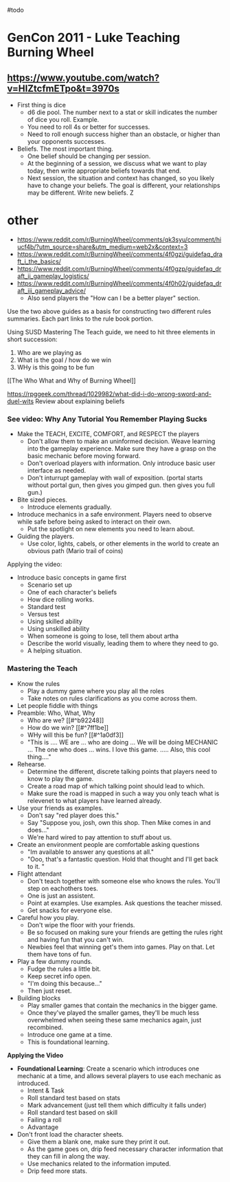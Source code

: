 #todo 

# GenCon 2011 - Luke Teaching Burning Wheel
https://www.youtube.com/watch?v=HIZtcfmETpo&t=3970s
- 
- First thing is dice
	- d6 die pool. The number next to a stat or skill indicates the number of dice you roll. Example.
	- You need to roll 4s or better for successes.
	- Need to roll enough success higher than an obstacle, or higher than your opponents successes. 
- Beliefs. The most important thing. 
	- One belief should be changing per session. 
	- At the beginning of a session, we discuss what we want to play today, then write appropriate beliefs towards that end. 
	- Next session, the situation and context has changed, so you likely have to change your beliefs. The goal is different, your relationships may be different. Write new beliefs. Z

# other
- https://www.reddit.com/r/BurningWheel/comments/qk3syu/comment/hiucf4b/?utm_source=share&utm_medium=web2x&context=3
- https://www.reddit.com/r/BurningWheel/comments/4f0gzi/guidefaq_draft_i_the_basics/
- https://www.reddit.com/r/BurningWheel/comments/4f0gzp/guidefaq_draft_ii_gameplay_logistics/
- https://www.reddit.com/r/BurningWheel/comments/4f0h02/guidefaq_draft_iii_gameplay_advice/
	- Also send players the "How can I be a better player" section. 


Use the two above guides as a basis for constructing two different rules summaries. Each part links to the rule book portion. 

Using SUSD Mastering The Teach guide, we need to hit three elements in short succession:
1. Who are we playing as
2. What is the goal / how do we win
3. WHy is this going to be fun

[[The Who What and Why of Burning Wheel]] 


https://rpggeek.com/thread/1029982/what-did-i-do-wrong-sword-and-duel-wits Review about explaining beliefs

### See video: Why Any Tutorial You Remember Playing Sucks
- Make the TEACH, EXCITE, COMFORT, and RESPECT the players
	- Don't allow them to make an uninformed decision. Weave learning into the gameplay experience. Make sure they have a grasp on the basic mechanic before moving forward. 
	- Don't overload players with information. Only introduce basic user interface as needed. 
	- Don't inturrupt gameplay with wall of exposition. (portal starts without portal gun, then gives you gimped gun. then gives you full gun.)
- Bite sized pieces. 
	- Introduce elements gradually. 
- Introduce mechanics in a safe environment. Players need to observe while safe before being asked to interact on their own. 
	- Put the spotlight on new elements you need to learn about. 
- Guiding the players.
	- Use color, lights, cabels, or other elements in the world to create an obvious path (Mario trail of coins)

Applying the video:
- Introduce basic concepts in game first
	- Scenario set up
	- One of each character's beliefs 
	- How dice rolling works. 
	- Standard test
	- Versus test
	- Using skilled ability
	- Using unskilled ability
	- When someone is going to lose, tell them about artha
	- Describe the world visually, leading them to where they need to go. 
	- A helping situation. 

### Mastering the Teach
- Know the rules
	- Play a dummy game where you play all the roles
	- Take notes on rules clarifications as you come across them. 
- Let people fiddle with things
- Preamble: Who, What, Why
	- Who are we? [[#^b92248]]
	- How do we win? [[#^7ff1be]]
	- WHy will this be fun? [[#^1a0df3]]
	- "This is .... WE are ... who are doing ... We will be doing MECHANIC ... The one who does ... wins. I love this game. ..... Also, this cool thing...."
- Rehearse. 
	- Determine the different, discrete talking points that players need to know to play the game. 
	- Create a road map of which talking point should lead to which. 
	- Make sure the road is mapped in such a way you only teach what is relevenet to what players have learned already. 
- Use your friends as examples.
	- Don't say "red player does this."
	- Say "Suppose you, josh, own this shop. Then Mike comes in and does..."
	- We're hard wired to pay attention to stuff about us. 
- Create an environment people are comfortable asking questions
	- "Im available to answer any questions at all."
	- "Ooo, that's a fantastic question. Hold that thought and I'll get back to it. "
- Flight attendant
	- Don't teach together with someone else who knows the rules. You'll step on eachothers toes. 
	- One is just an assistent. 
	- Point at examples. Use examples. Ask questions the teacher missed. 
	- Get snacks for everyone else. 
- Careful how you play.
	- Don't wipe the floor with your friends. 
	- Be so focused on making sure your friends are getting the rules right and having fun that you can't win. 
	- Newbies feel that winning get's them into games. Play on that. Let them have tons of fun. 
- Play a few dummy rounds. 
	- Fudge the rules a little bit. 
	- Keep secret info open. 
	- "I'm doing this because..."
	- Then just reset. 
- Building blocks
	- Play smaller games that contain the mechanics in the bigger game.
	- Once they've played the smaller games, they'll be much less overwhelmed when seeing these same mechanics again, just recombined. 
	- Introduce one game at a time. 
	- This is foundational learning. 


**Applying the Video**
- **Foundational Learning**: Create a scenario which introduces one mechanic at a time, and allows several players to use each mechanic as introduced.
	- Intent & Task
	- Roll standard test based on stats
	- Mark advancement (just tell them which difficulty it falls under) 
	- Roll standard test based on skill
	- Failing a roll
	- Advantage
- Don't front load the character sheets. 
	- Give them a blank one, make sure they print it out.
	- As the game goes on, drip feed necessary character information that they can fill in along the way. 
	- Use mechanics related to the information imputed. 
	- Drip feed more stats. 

